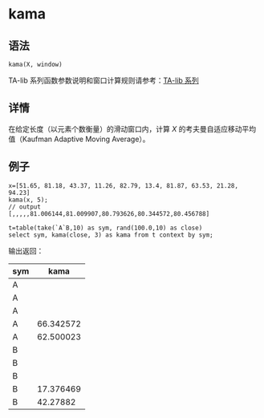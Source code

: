 # kama

## 语法

`kama(X, window)`

TA-lib 系列函数参数说明和窗口计算规则请参考：[TA-lib 系列](../themes/TAlib.html)

## 详情

在给定长度（以元素个数衡量）的滑动窗口内，计算 *X* 的考夫曼自适应移动平均值（Kaufman Adaptive
Moving Average）。

## 例子

```
x=[51.65, 81.18, 43.37, 11.26, 82.79, 13.4, 81.87, 63.53, 21.28, 94.23]
kama(x, 5);
// output
[,,,,,81.006144,81.009907,80.793626,80.344572,80.456788]

t=table(take(`A`B,10) as sym, rand(100.0,10) as close)
select sym, kama(close, 3) as kama from t context by sym;
```

输出返回：

| sym | kama |
| --- | --- |
| A |  |
| A |  |
| A |  |
| A | 66.342572 |
| A | 62.500023 |
| B |  |
| B |  |
| B |  |
| B | 17.376469 |
| B | 42.27882 |

